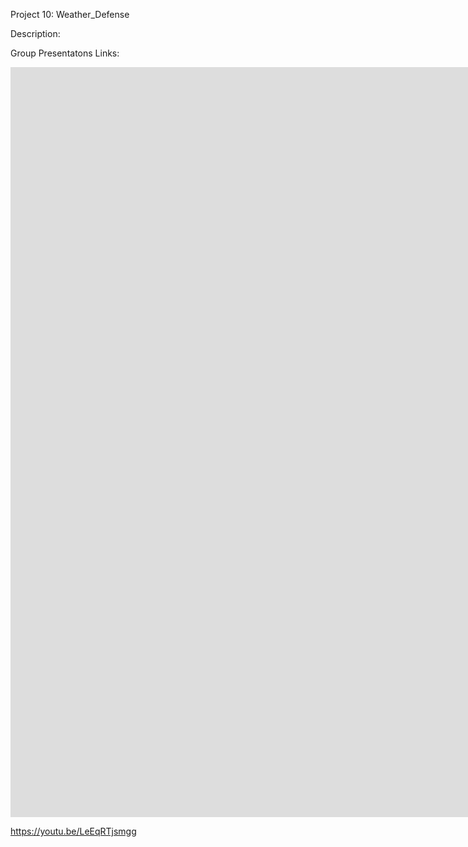 Project 10: Weather_Defense

Description:

Group Presentatons Links:
<iframe src="https://player.vimeo.com/video/1036471053?title=0&amp;byline=0&amp;portrait=0&amp;badge=0&amp;autopause=0&amp;player_id=0&amp;app_id=58479" width="1920" height="1200" frameborder="0" allow="autoplay; fullscreen; picture-in-picture; clipboard-write" title="Group Project: Weather_Defense"></iframe>

https://youtu.be/LeEqRTjsmgg
